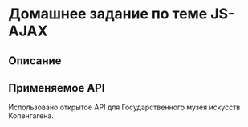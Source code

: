 # Домашнее задание по теме JS-AJAX

## Описание

## Применяемое API

Использовано открытое API для Государственного музея искусств Копенгагена.



